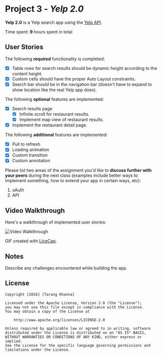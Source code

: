 # Project 3 - *Yelp 2.0*

**Yelp 2.0** is a Yelp search app using the [Yelp API](http://www.yelp.com/developers/documentation/v2/search_api).

Time spent: **9** hours spent in total

## User Stories

The following **required** functionality is completed:

- [x] Table rows for search results should be dynamic height according to the content height.
- [x] Custom cells should have the proper Auto Layout constraints.
- [x] Search bar should be in the navigation bar (doesn't have to expand to show location like the real Yelp app does).

The following **optional** features are implemented:

- [x] Search results page
   - [x] Infinite scroll for restaurant results.
   - [x] Implement map view of restaurant results.
- [x] Implement the restaurant detail page.

The following **additional** features are implemented:

- [x] Pull to refresh
- [x] Loading animation
- [x] Custom transition
- [x] Custom annotation

Please list two areas of the assignment you'd like to **discuss further with your peers** during the next class (examples include better ways to implement something, how to extend your app in certain ways, etc):

1. oAuth
2. API

## Video Walkthrough 

Here's a walkthrough of implemented user stories:

<img src='http://i.imgur.com/link/to/your/gif/file.gif' title='Video Walkthrough' width='' alt='Video Walkthrough' />

GIF created with [LiceCap](http://www.cockos.com/licecap/).

## Notes

Describe any challenges encountered while building the app.

## License

    Copyright [2016] [Tarang Khanna]

    Licensed under the Apache License, Version 2.0 (the "License");
    you may not use this file except in compliance with the License.
    You may obtain a copy of the License at

        http://www.apache.org/licenses/LICENSE-2.0

    Unless required by applicable law or agreed to in writing, software
    distributed under the License is distributed on an "AS IS" BASIS,
    WITHOUT WARRANTIES OR CONDITIONS OF ANY KIND, either express or implied.
    See the License for the specific language governing permissions and
    limitations under the License.
